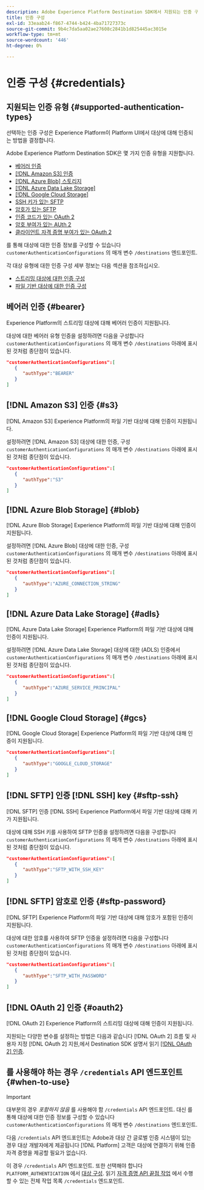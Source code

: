 ```yaml
---
description: Adobe Experience Platform Destination SDK에서 지원되는 인증 구성을 사용하여 사용자를 인증하고 데이터를 대상 종단점으로 활성화합니다.
title: 인증 구성
exl-id: 33eaab24-f867-4744-b424-4ba71727373c
source-git-commit: 9b4c7da5aa02ae27608c2841b1d825445ac3015e
workflow-type: tm+mt
source-wordcount: '446'
ht-degree: 0%

---
```


# 인증 구성 {#credentials}

## 지원되는 인증 유형 {#supported-authentication-types}

선택하는 인증 구성은 Experience Platform이 Platform UI에서 대상에 대해 인증되는 방법을 결정합니다.

Adobe Experience Platform Destination SDK은 몇 가지 인증 유형을 지원합니다.

* [베어러 인증](#bearer)
* [[!DNL Amazon S3] 인증](#s3)
* [[!DNL Azure Blob] 스토리지](#blob)
* [[!DNL Azure Data Lake Storage]](#adls)
* [[!DNL Google Cloud Storage]](#gcs)
* [SSH 키가 있는 SFTP](#sftp-ssh)
* [암호가 있는 SFTP](#sftp-password)
* [인증 코드가 있는 OAuth 2](#oauth2)
* [암호 부여가 있는 AUth 2](#oauth2)
* [클라이언트 자격 증명 부여가 있는 OAuth 2](#oauth2)

를 통해 대상에 대한 인증 정보를 구성할 수 있습니다 `customerAuthenticationConfigurations` 의 매개 변수 `/destinations` 엔드포인트.

각 대상 유형에 대한 인증 구성 세부 정보는 다음 섹션을 참조하십시오.

* [스트리밍 대상에 대한 인증 구성](destination-configuration.md#customer-authentication-configurations)
* [파일 기반 대상에 대한 인증 구성](file-based-destination-configuration.md#customer-authentication-configurations)

## 베어러 인증 {#bearer}

Experience Platform의 스트리밍 대상에 대해 베어러 인증이 지원됩니다.

대상에 대한 베어러 유형 인증을 설정하려면 다음을 구성합니다 `customerAuthenticationConfigurations` 의 매개 변수 `/destinations` 아래에 표시된 것처럼 종단점이 있습니다.

```json
"customerAuthenticationConfigurations":[
   {
      "authType":"BEARER"
   }
]
```

## [!DNL Amazon S3] 인증 {#s3}

[!DNL Amazon S3] Experience Platform의 파일 기반 대상에 대해 인증이 지원됩니다.

설정하려면 [!DNL Amazon S3] 대상에 대한 인증, 구성 `customerAuthenticationConfigurations` 의 매개 변수 `/destinations` 아래에 표시된 것처럼 종단점이 있습니다.

```json
"customerAuthenticationConfigurations":[
   {
      "authType":"S3"
   }
]
```

## [!DNL Azure Blob Storage] {#blob}

[!DNL Azure Blob Storage] Experience Platform의 파일 기반 대상에 대해 인증이 지원됩니다.

설정하려면 [!DNL Azure Blob] 대상에 대한 인증, 구성 `customerAuthenticationConfigurations` 의 매개 변수 `/destinations` 아래에 표시된 것처럼 종단점이 있습니다.

```json
"customerAuthenticationConfigurations":[
   {
      "authType":"AZURE_CONNECTION_STRING"
   }
]
```

## [!DNL Azure Data Lake Storage] {#adls}

[!DNL Azure Data Lake Storage] Experience Platform의 파일 기반 대상에 대해 인증이 지원됩니다.

설정하려면 [!DNL Azure Data Lake Storage] 대상에 대한 (ADLS) 인증에서 `customerAuthenticationConfigurations` 의 매개 변수 `/destinations` 아래에 표시된 것처럼 종단점이 있습니다.

```json
"customerAuthenticationConfigurations":[
   {
      "authType":"AZURE_SERVICE_PRINCIPAL"
   }
]
```

## [!DNL Google Cloud Storage] {#gcs}

[!DNL Google Cloud Storage] Experience Platform의 파일 기반 대상에 대해 인증이 지원됩니다.

```json
"customerAuthenticationConfigurations":[
   {
      "authType":"GOOGLE_CLOUD_STORAGE"
   }
]
```


## [!DNL SFTP] 인증 [!DNL SSH] key {#sftp-ssh}

[!DNL SFTP] 인증 [!DNL SSH] Experience Platform에서 파일 기반 대상에 대해 키가 지원됩니다.

대상에 대해 SSH 키를 사용하여 SFTP 인증을 설정하려면 다음을 구성합니다 `customerAuthenticationConfigurations` 의 매개 변수 `/destinations` 아래에 표시된 것처럼 종단점이 있습니다.

```json
"customerAuthenticationConfigurations":[
   {
      "authType":"SFTP_WITH_SSH_KEY"
   }
]
```

## [!DNL SFTP] 암호로 인증 {#sftp-password}

[!DNL SFTP] Experience Platform의 파일 기반 대상에 대해 암호가 포함된 인증이 지원됩니다.

대상에 대한 암호를 사용하여 SFTP 인증을 설정하려면 다음을 구성합니다 `customerAuthenticationConfigurations` 의 매개 변수 `/destinations` 아래에 표시된 것처럼 종단점이 있습니다.

```json
"customerAuthenticationConfigurations":[
   {
      "authType":"SFTP_WITH_PASSWORD"
   }
]
```

## [!DNL OAuth 2] 인증 {#oauth2}

[!DNL OAuth 2] Experience Platform의 스트리밍 대상에 대해 인증이 지원됩니다.

지원되는 다양한 변수를 설정하는 방법은 다음과 같습니다 [!DNL OAuth 2] 흐름 및 사용자 지정 [!DNL OAuth 2] 지원,에서 Destination SDK 설명서 읽기 [[!DNL OAuth 2] 인증](./oauth2-authentication.md).


## 를 사용해야 하는 경우 `/credentials` API 엔드포인트 {#when-to-use}

>[!IMPORTANT]
>
>대부분의 경우 *포함하지 않음* 를 사용해야 함 `/credentials` API 엔드포인트. 대신 를 통해 대상에 대한 인증 정보를 구성할 수 있습니다 `customerAuthenticationConfigurations` 의 매개 변수 `/destinations` 엔드포인트.

다음 `/credentials` API 엔드포인트는 Adobe과 대상 간 글로벌 인증 시스템이 있는 경우 대상 개발자에게 제공됩니다 [!DNL Platform] 고객은 대상에 연결하기 위해 인증 자격 증명을 제공할 필요가 없습니다.

이 경우 `/credentials` API 엔드포인트. 또한 선택해야 합니다 `PLATFORM_AUTHENTICATION` 에서 [대상 구성](./destination-configuration.md#destination-delivery). 읽기 [자격 증명 API 끝점 작업](./credentials-configuration-api.md) 에서 수행할 수 있는 전체 작업 목록 `/credentials` 엔드포인트.
